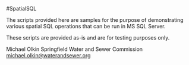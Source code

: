 #SpatialSQL

The scripts provided here are samples for the purpose of demonstrating various spatial SQL operations that can be run in MS SQL Server.

These scripts are provided as-is and are for testing purposes only.

Michael Olkin
Springfield Water and Sewer Commission
michael.olkin@waterandsewer.org
